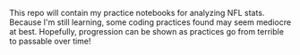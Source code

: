 This repo will contain my practice notebooks for analyzing NFL stats. 
Because I'm still learning, some coding practices found may seem mediocre at best.
Hopefully, progression can be shown as practices go from terrible to passable over time!
